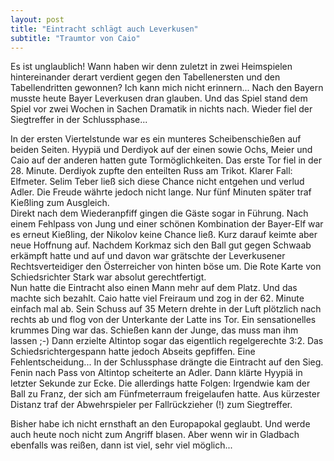 ```yaml
---
layout: post
title: "Eintracht schlägt auch Leverkusen"
subtitle: "Traumtor von Caio"
---
```


Es ist unglaublich! Wann haben wir denn zuletzt in zwei Heimspielen hintereinander derart verdient gegen den Tabellenersten und den Tabellendritten gewonnen? Ich kann mich nicht erinnern... Nach den Bayern musste heute Bayer Leverkusen dran glauben. Und das Spiel stand dem Spiel vor zwei Wochen in Sachen Dramatik in nichts nach. Wieder fiel der Siegtreffer in der Schlussphase...

In der ersten Viertelstunde war es ein munteres Scheibenschießen auf beiden Seiten. Hyypiä und Derdiyok auf der einen sowie Ochs, Meier und Caio auf der anderen hatten gute Tormöglichkeiten. Das erste Tor fiel in der 28. Minute. Derdiyok zupfte den enteilten Russ am Trikot. Klarer Fall: Elfmeter. Selim Teber ließ sich diese Chance nicht entgehen und verlud Adler. Die Freude währte jedoch nicht lange. Nur fünf Minuten später traf Kießling zum Ausgleich.  
Direkt nach dem Wiederanpfiff gingen die Gäste sogar in Führung. Nach einem Fehlpass von Jung und einer schönen Kombination der Bayer-Elf war es erneut Kießling, der Nikolov keine Chance ließ. Kurz darauf keimte aber neue Hoffnung auf. Nachdem Korkmaz sich den Ball gut gegen Schwaab erkämpft hatte und auf und davon war grätschte der Leverkusener Rechtsverteidiger den Österreicher von hinten böse um. Die Rote Karte von Schiedsrichter Stark war absolut gerechtfertigt.  
Nun hatte die Eintracht also einen Mann mehr auf dem Platz. Und das machte sich bezahlt. Caio hatte viel Freiraum und zog in der 62. Minute einfach mal ab. Sein Schuss auf 35 Metern drehte in der Luft plötzlich nach rechts ab und flog von der Unterkante der Latte ins Tor. Ein sensationelles krummes Ding war das. Schießen kann der Junge, das muss man ihm lassen ;-) Dann erzielte Altintop sogar das eigentlich regelgerechte 3:2. Das Schiedsrichtergespann hatte jedoch Abseits gepfiffen. Eine Fehlentscheidung... In der Schlussphase drängte die Eintracht auf den Sieg. Fenin nach Pass von Altintop scheiterte an Adler. Dann klärte Hyypiä in letzter Sekunde zur Ecke. Die allerdings hatte Folgen: Irgendwie kam der Ball zu Franz, der sich am Fünfmeterraum freigelaufen hatte. Aus kürzester Distanz traf der Abwehrspieler per Fallrückzieher (!) zum Siegtreffer.

Bisher habe ich nicht ernsthaft an den Europapokal geglaubt. Und werde auch heute noch nicht zum Angriff blasen. Aber wenn wir in Gladbach ebenfalls was reißen, dann ist viel, sehr viel möglich...
